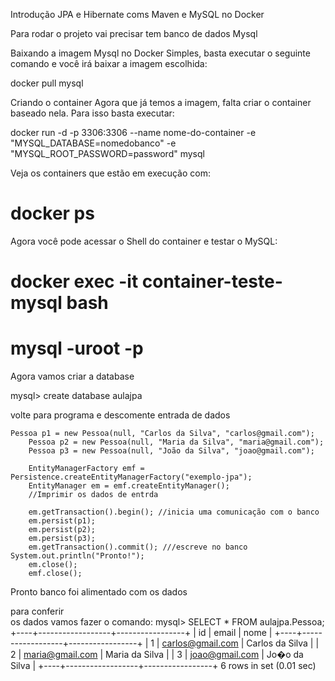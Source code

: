 Introdução JPA e Hibernate coms Maven e MySQL no Docker 

Para rodar o projeto vai precisar tem banco de dados Mysql 

Baixando a imagem Mysql no Docker
Simples, basta executar o seguinte comando e você irá baixar a imagem escolhida:

docker pull mysql

Criando o container
Agora que já temos a imagem, falta criar o container baseado nela. Para isso basta executar:

docker run -d -p 3306:3306 --name nome-do-container -e "MYSQL_DATABASE=nomedobanco" -e "MYSQL_ROOT_PASSWORD=password" mysql

Veja os containers que estão em execução com:

# docker ps

Agora você pode acessar o Shell do container e testar o MySQL:

# docker exec -it container-teste-mysql bash
# mysql -uroot -p

Agora vamos criar a database

mysql> create database aulajpa

volte para programa e descomente entrada de dados 

    Pessoa p1 = new Pessoa(null, "Carlos da Silva", "carlos@gmail.com");
		Pessoa p2 = new Pessoa(null, "Maria da Silva", "maria@gmail.com");
		Pessoa p3 = new Pessoa(null, "João da Silva", "joao@gmail.com");
		
		EntityManagerFactory emf = Persistence.createEntityManagerFactory("exemplo-jpa");		
		EntityManager em = emf.createEntityManager();
		//Imprimir os dados de entrda
		
		em.getTransaction().begin(); //inicia uma comunicação com o banco
		em.persist(p1);
		em.persist(p2);
		em.persist(p3);
		em.getTransaction().commit(); ///escreve no banco
    System.out.println("Pronto!");
		em.close();
		emf.close();

Pronto banco foi alimentado com os dados

para conferir  
os dados vamos fazer o comando:
mysql> SELECT * FROM aulajpa.Pessoa;
+----+------------------+-----------------+
| id | email            | nome            |
+----+------------------+-----------------+
|  1 | carlos@gmail.com | Carlos da Silva |
|  2 | maria@gmail.com  | Maria da Silva  |
|  3 | joao@gmail.com   | Jo�o da Silva  |
+----+------------------+-----------------+
6 rows in set (0.01 sec)

